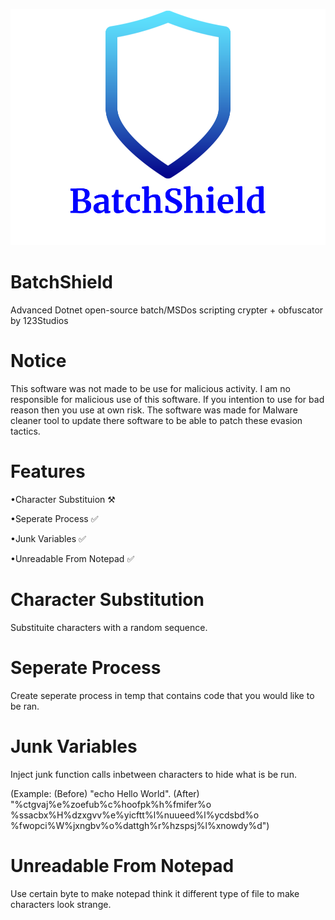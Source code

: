 ![image](https://github.com/123Studios/BatchShield/blob/main/logo.png?raw=true)

# BatchShield
Advanced Dotnet open-source batch/MSDos scripting crypter + obfuscator by 123Studios

# Notice
This software was not made to be use for malicious activity. I am no responsible for malicious use of this software. If you intention to use for bad reason then you use at own risk. The software was made for Malware cleaner tool to update there software to be able to patch these evasion tactics.

# Features

<p>•Character Substituion ⚒️</p>
<p>•Seperate Process ✅</p>
<p>•Junk Variables ✅</p>
<p>•Unreadable From Notepad ✅</p>

# Character Substitution
Substituite characters with a random sequence.

# Seperate Process
Create seperate process in temp that contains code that you would like to be ran.

# Junk Variables
Inject junk function calls inbetween characters to hide what is be run. 
<p>(Example: (Before) "echo Hello World". (After) "%ctgvaj%e%zoefub%c%hoofpk%h%fmifer%o %ssacbx%H%dzxgvv%e%yicftt%l%nuueed%l%ycdsbd%o %fwopci%W%jxngbv%o%dattgh%r%hzspsj%l%xnowdy%d")</p>

# Unreadable From Notepad
Use certain byte to make notepad think it different type of file to make characters look strange.


